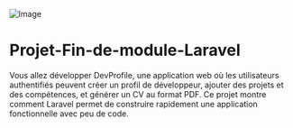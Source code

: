 ![Image](https://github.com/user-attachments/assets/01c98ee5-053e-4e32-add3-3f8047702a0e)


# Projet-Fin-de-module-Laravel
Vous allez développer DevProfile, une application web où les utilisateurs authentifiés peuvent créer un profil de développeur, ajouter des projets et des compétences, et générer un CV au format PDF. Ce projet montre comment Laravel permet de construire rapidement une application fonctionnelle avec peu de code.

